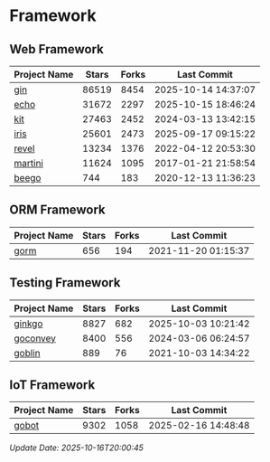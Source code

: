 # Framework

## Web Framework
| Project Name | Stars | Forks | Last Commit |
| ------------ | ----- | ----- | ----------- |
| [gin](https://github.com/gin-gonic/gin) | 86519 | 8454 | 2025-10-14 14:37:07 |
| [echo](https://github.com/labstack/echo) | 31672 | 2297 | 2025-10-15 18:46:24 |
| [kit](https://github.com/go-kit/kit) | 27463 | 2452 | 2024-03-13 13:42:15 |
| [iris](https://github.com/kataras/iris) | 25601 | 2473 | 2025-09-17 09:15:22 |
| [revel](https://github.com/revel/revel) | 13234 | 1376 | 2022-04-12 20:53:30 |
| [martini](https://github.com/go-martini/martini) | 11624 | 1095 | 2017-01-21 21:58:54 |
| [beego](https://github.com/astaxie/beego) | 744 | 183 | 2020-12-13 11:36:23 |

## ORM Framework
| Project Name | Stars | Forks | Last Commit |
| ------------ | ----- | ----- | ----------- |
| [gorm](https://github.com/jinzhu/gorm) | 656 | 194 | 2021-11-20 01:15:37 |

## Testing Framework
| Project Name | Stars | Forks | Last Commit |
| ------------ | ----- | ----- | ----------- |
| [ginkgo](https://github.com/onsi/ginkgo) | 8827 | 682 | 2025-10-03 10:21:42 |
| [goconvey](https://github.com/smartystreets/goconvey) | 8400 | 556 | 2024-03-06 06:24:57 |
| [goblin](https://github.com/franela/goblin) | 889 | 76 | 2021-10-03 14:34:22 |

## IoT Framework
| Project Name | Stars | Forks | Last Commit |
| ------------ | ----- | ----- | ----------- |
| [gobot](https://github.com/hybridgroup/gobot) | 9302 | 1058 | 2025-02-16 14:48:48 |

*Update Date: 2025-10-16T20:00:45*